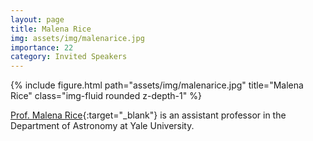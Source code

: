 ```yaml
---
layout: page
title: Malena Rice
img: assets/img/malenarice.jpg
importance: 22
category: Invited Speakers
---
```


<div class="row">
    <div class="col-sm mt-3 mt-md-0">
        {% include figure.html path="assets/img/malenarice.jpg" title="Malena Rice" class="img-fluid rounded z-depth-1" %}
    </div>
</div>

[Prof. Malena Rice](http://www.astro.yale.edu/malenarice/){:target="_blank"} is an assistant professor in the Department of Astronomy at Yale University.